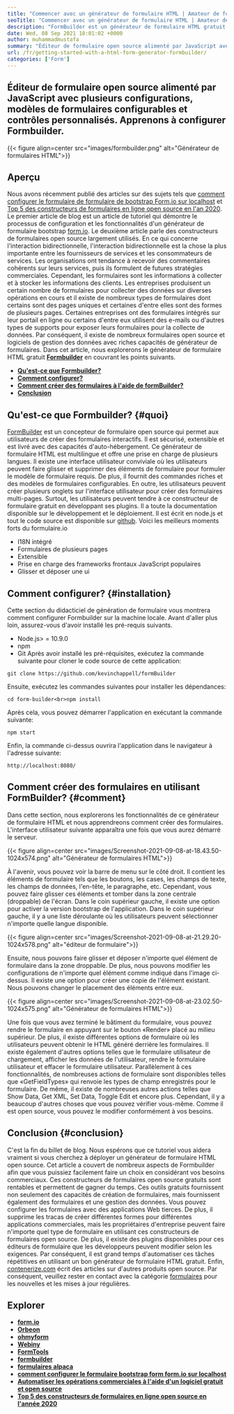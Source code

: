 ```yaml
---
title: "Commencer avec un générateur de formulaire HTML | Amateur de formulaire" 
seoTitle: "Commencer avec un générateur de formulaire HTML | Amateur de formulaire" 
description: "FormBuilder est un générateur de formulaire HTML gratuit et multilingue avec interface utilisateur DRAG & DROP. Suivez ce tutoriel pour apprendre à le configurer sur localhost." 
date: Wed, 08 Sep 2021 18:01:02 +0000
author: muhammadmustafa
summary: "Éditeur de formulaire open source alimenté par JavaScript avec plusieurs configurations, modèles de formulaires configurables et contrôles personnalisés. Apprenons à configurer Formbuilder." 
url: /fr/getting-started-with-a-html-form-generator-formbuilder/
categories: ['Form']
---
```


## Éditeur de formulaire open source alimenté par JavaScript avec plusieurs configurations, modèles de formulaires configurables et contrôles personnalisés. Apprenons à configurer Formbuilder.

{{< figure align=center src="images/formbuilder.png" alt="Générateur de formulaires HTML">}}


## **Aperçu**
Nous avons récemment publié des articles sur des sujets tels que [comment configurer le formulaire de formulaire de bootstrap Form.io sur localhost][1] et [Top 5 des constructeurs de formulaires en ligne open source en l'an 2020][2]. Le premier article de blog est un article de tutoriel qui démontre le processus de configuration et les fonctionnalités d'un générateur de formulaire bootstrap [form.io][3]. Le deuxième article parle des constructeurs de formulaires open source largement utilisés. En ce qui concerne l'interaction bidirectionnelle, l'interaction bidirectionnelle est la chose la plus importante entre les fournisseurs de services et les consommateurs de services. Les organisations ont tendance à recevoir des commentaires cohérents sur leurs services, puis ils formulent de futures stratégies commerciales. Cependant, les formulaires sont les informations à collecter et à stocker les informations des clients. Les entreprises produisent un certain nombre de formulaires pour collecter des données sur diverses opérations en cours et il existe de nombreux types de formulaires dont certains sont des pages uniques et certaines d'entre elles sont des formes de plusieurs pages. Certaines entreprises ont des formulaires intégrés sur leur portail en ligne ou certains d'entre eux utilisent des e-mails ou d'autres types de supports pour exposer leurs formulaires pour la collecte de données.
Par conséquent, il existe de nombreux formulaires open source et logiciels de gestion des données avec riches capacités de générateur de formulaires. Dans cet article, nous explorerons le générateur de formulaire HTML gratuit **[Formbuilder][4]**  en couvrant les points suivants.
  * **[Qu'est-ce que Formbuilder?][5]** 
  * [**Comment configurer?** ][6]
  * [**Comment créer des formulaires à l'aide de formBuilder?** ][7]
  * **[Conclusion][8]** 

## Qu'est-ce que Formbuilder?   {#quoi}
[FormBuilder][4] est un concepteur de formulaire open source qui permet aux utilisateurs de créer des formulaires interactifs. Il est sécurisé, extensible et est livré avec des capacités d'auto-hébergement. Ce générateur de formulaire HTML est multilingue et offre une prise en charge de plusieurs langues. Il existe une interface utilisateur conviviale où les utilisateurs peuvent faire glisser et supprimer des éléments de formulaire pour formuler le modèle de formulaire requis. De plus, il fournit des commandes riches et des modèles de formulaires configurables. En outre, les utilisateurs peuvent créer plusieurs onglets sur l'interface utilisateur pour créer des formulaires multi-pages. Surtout, les utilisateurs peuvent tendre à ce constructeur de formulaire gratuit en développant ses plugins. Il a toute la documentation disponible sur le développement et le déploiement. Il est écrit en node.js et tout le code source est disponible sur [github][9].
Voici les meilleurs moments forts du formulaire.io
  * I18N intégré
  * Formulaires de plusieurs pages
  * Extensible
  * Prise en charge des frameworks frontaux JavaScript populaires
  * Glisser et déposer une ui

## Comment configurer?   {#installation}
Cette section du didacticiel de génération de formulaire vous montrera comment configurer Formbuilder sur la machine locale.
Avant d'aller plus loin, assurez-vous d'avoir installé les pré-requis suivants.
  * Node.js> = 10.9.0
  * npm
  * Git
Après avoir installé les pré-réquisites, exécutez la commande suivante pour cloner le code source de cette application:
```
git clone https://github.com/kevinchappell/formBuilder
```
Ensuite, exécutez les commandes suivantes pour installer les dépendances:
```
cd form-builder<br>npm install 
```
Après cela, vous pouvez démarrer l'application en exécutant la commande suivante:
```
npm start
```
Enfin, la commande ci-dessus ouvrira l'application dans le navigateur à l'adresse suivante:
```
http://localhost:8080/
```

## Comment créer des formulaires en utilisant FormBuilder?   {#comment}
Dans cette section, nous explorerons les fonctionnalités de ce générateur de formulaire HTML et nous apprendreons comment créer des formulaires.
L'interface utilisateur suivante apparaîtra une fois que vous aurez démarré le serveur.

{{< figure align=center src="images/Screenshot-2021-09-08-at-18.43.50-1024x574.png" alt="Générateur de formulaires HTML">}}

À l'avenir, vous pouvez voir la barre de menu sur le côté droit. Il contient les éléments de formulaire tels que les boutons, les cases, les champs de texte, les champs de données, l'en-tête, le paragraphe, etc. Cependant, vous pouvez faire glisser ces éléments et tomber dans la zone centrale (droppable) de l'écran. Dans le coin supérieur gauche, il existe une option pour activer la version bootstrap de l'application. Dans le coin supérieur gauche, il y a une liste déroulante où les utilisateurs peuvent sélectionner n'importe quelle langue disponible.

{{< figure align=center src="images/Screenshot-2021-09-08-at-21.29.20-1024x578.png" alt="éditeur de formulaire">}}

Ensuite, nous pouvons faire glisser et déposer n'importe quel élément de formulaire dans la zone droppable. De plus, nous pouvons modifier les configurations de n'importe quel élément comme indiqué dans l'image ci-dessus. Il existe une option pour créer une copie de l'élément existant. Nous pouvons changer le placement des éléments entre eux.

{{< figure align=center src="images/Screenshot-2021-09-08-at-23.02.50-1024x575.png" alt="Générateur de formulaires HTML">}}

Une fois que vous avez terminé le bâtiment du formulaire, vous pouvez rendre le formulaire en appuyant sur le bouton «Render» placé au milieu supérieur. De plus, il existe différentes options de formulaire où les utilisateurs peuvent obtenir le HTML généré derrière les formulaires. Il existe également d'autres options telles que le formulaire utilisateur de chargement, afficher les données de l'utilisateur, rendre le formulaire utilisateur et effacer le formulaire utilisateur. Parallèlement à ces fonctionnalités, de nombreuses actions de formulaire sont disponibles telles que «GetFieldTypes» qui renvoie les types de champ enregistrés pour le formulaire. De même, il existe de nombreuses autres actions telles que Show Data, Get XML, Set Data, Toggle Edit et encore plus. Cependant, il y a beaucoup d'autres choses que vous pouvez vérifier vous-même. Comme il est open source, vous pouvez le modifier conformément à vos besoins.

## Conclusion   {#conclusion}
C'est la fin du billet de blog. Nous espérons que ce tutoriel vous aidera vraiment si vous cherchez à déployer un générateur de formulaire HTML open source. Cet article a couvert de nombreux aspects de Formbuilder afin que vous puissiez facilement faire un choix en considérant vos besoins commerciaux. Ces constructeurs de formulaires open source gratuits sont rentables et permettent de gagner du temps. Ces outils gratuits fournissent non seulement des capacités de création de formulaires, mais fournissent également des formulaires et une gestion des données. Vous pouvez configurer les formulaires avec des applications Web tierces. De plus, il supprime les tracas de créer différentes formes pour différentes applications commerciales, mais les propriétaires d'entreprise peuvent faire n'importe quel type de formulaire en utilisant ces constructeurs de formulaires open source. De plus, il existe des plugins disponibles pour ces éditeurs de formulaire que les développeurs peuvent modifier selon les exigences. Par conséquent, il est grand temps d'automatiser ces tâches répétitives en utilisant un bon générateur de formulaire HTML gratuit.
Enfin, [contenerize.com][10] écrit des articles sur d'autres produits open source. Par conséquent, veuillez rester en contact avec la catégorie [formulaires][11] pour les nouvelles et les mises à jour régulières.

## Explorer
  * **[form.io][3]** 
  * **[Orbeon][12]** 
  * **[ohmyform][13]** 
  * **[Webiny][14]** 
  * **[FormTools][15]** 
  * **[formbuilder][4]** 
  * **[formulaires alpaca][16]** 
  * [**comment configurer le formulaire bootstrap form form.io sur localhost** ][1]
  * [**Automatiser les opérations commerciales à l'aide d'un logiciel gratuit et open source** ][17]
  * [**Top 5 des constructeurs de formulaires en ligne open source en l'année 2020** ][2]

  
[1]: https://blog.containerize.com/form/how-to-setup-bootstrap-form-creator-formio-on-localhost/
[2]: https://blog.containerize.com/form/top-5-open-source-online-form-builders-in-year-2020/
[3]: https://products.containerize.com/form/formio/
[4]: https://products.containerize.com/form/formbuilder/
[5]: #what
[6]: #setup
[7]: #how
[8]: #Conclusion
[9]: https://github.com/kevinchappell/formBuilder
[10]: https://www.containerize.com/
[11]: https://products.containerize.com/healthcare-technologies/
[12]: https://products.containerize.com/form/orbeon/
[13]: https://products.containerize.com/form/ohmyform/
[14]: https://products.containerize.com/form/webiny/
[15]: https://products.containerize.com/form/formtools/
[16]: https://products.containerize.com/form/alpaca/
[17]: https://blog.containerize.com/blogging/automate-business-operations-using-open-source-software/
